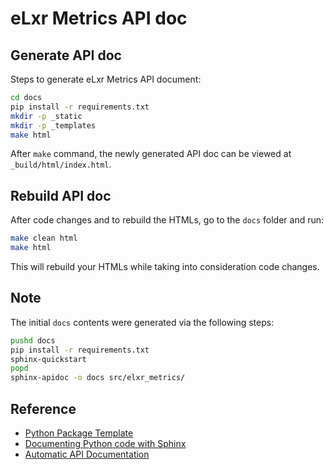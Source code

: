 # eLxr Metrics API doc

## Generate API doc

Steps to generate eLxr Metrics API document:

```bash
cd docs
pip install -r requirements.txt
mkdir -p _static
mkdir -p _templates
make html
```

After `make` command, the newly generated API doc can be viewed at `_build/html/index.html`.

## Rebuild API doc

After code changes and to rebuild the HTMLs, go to the `docs` folder and run:

```bash
make clean html
make html
```

This will rebuild your HTMLs while taking into consideration code changes.

## Note

The initial `docs` contents were generated via the following steps:

```bash
pushd docs
pip install -r requirements.txt
sphinx-quickstart
popd
sphinx-apidoc -o docs src/elxr_metrics/
```

## Reference

- [Python Package Template](https://github.com/microsoft/python-package-template)
- [Documenting Python code with Sphinx](https://towardsdatascience.com/documenting-python-code-with-sphinx-554e1d6c4f6d)
- [Automatic API Documentation](https://www.sphinx-doc.org/en/master/usage/extensions/autodoc.html#ext-autodoc)

